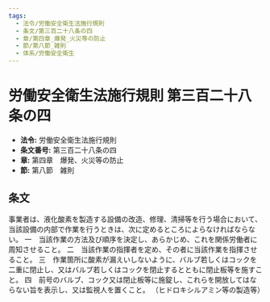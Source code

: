 ```yaml
---
tags:
  - 法令/労働安全衛生法施行規則
  - 条文/第三百二十八条の四
  - 章/第四章_爆発_火災等の防止
  - 節/第八節_雑則
  - 体系/労働安全衛生
---
```

# 労働安全衛生法施行規則 第三百二十八条の四

- **法令:** 労働安全衛生法施行規則
- **条文番号:** 第三百二十八条の四
- **章:** 第四章　爆発、火災等の防止
- **節:** 第八節　雑則

## 条文
事業者は、液化酸素を製造する設備の改造、修理、清掃等を行う場合において、当該設備の内部で作業を行うときは、次に定めるところによらなければならない。
一　当該作業の方法及び順序を決定し、あらかじめ、これを関係労働者に周知させること。
二　当該作業の指揮者を定め、その者に当該作業を指揮させること。
三　作業箇所に酸素が漏えいしないように、バルブ若しくはコックを二重に閉止し、又はバルブ若しくはコックを閉止するとともに閉止板等を施すこと。
四　前号のバルブ、コック又は閉止板等に施錠し、これらを開放してはならない旨を表示し、又は監視人を置くこと。
（ヒドロキシルアミン等の製造等）

